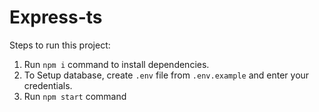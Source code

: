 # Express-ts

Steps to run this project:

1. Run `npm i` command to install dependencies.
2. To Setup database, create `.env` file from `.env.example` and enter your credentials.
3. Run `npm start` command
